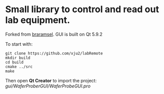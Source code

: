 # Small library to control and read out lab equipment.
Forked from [braramsel](https://github.com/baramsel/labRemote).
GUI is built on Qt 5.9.2

To start with:
```shell
git clone https://github.com/xju2/labRemote
mkdir build
cd build
cmake ../src
make
```
Then open **Qt Creator** to import the project: _gui/WaferProberGUI/WaferProbeGUI.pro_

